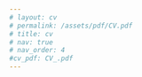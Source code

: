 ```yaml
---
# layout: cv
# permalink: /assets/pdf/CV.pdf
# title: cv
# nav: true
# nav_order: 4
#cv_pdf: CV_.pdf
---
```

